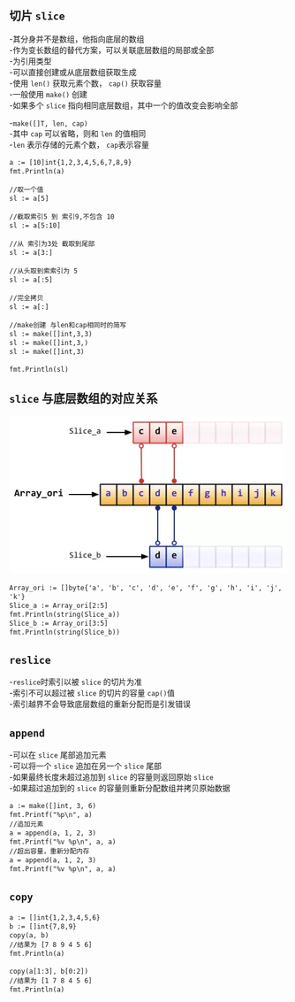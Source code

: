 ## 切片 `slice`
-其分身并不是数组，他指向底层的数组  
-作为变长数组的替代方案，可以关联底层数组的局部或全部  
-为引用类型  
-可以直接创建或从底层数组获取生成  
-使用 `len()` 获取元素个数， `cap()` 获取容量  
-一般使用 `make()` 创建  
-如果多个 `slice` 指向相同底层数组，其中一个的值改变会影响全部  
  
-`make([]T, len, cap)`  
-其中 `cap` 可以省略，则和 `len` 的值相同  
-`len` 表示存储的元素个数， `cap`表示容量  

    a := [10]int{1,2,3,4,5,6,7,8,9}
	fmt.Println(a)

    //取一个值
	sl := a[5]
	
    //截取索引5 到 索引9,不包含 10
    sl := a[5:10]

    //从 索引为3处 截取到尾部
    sl := a[3:]

    //从头取到索索引为 5
    sl := a[:5]

    //完全拷贝
    sl := a[:]

    //make创建 与len和cap相同时的简写
    sl := make([]int,3,3)
    sl := make([]int,3,)
    sl := make([]int,3)

	fmt.Println(sl)

## `slice` 与底层数组的对应关系
![Slice 与底层数组的对应关系](./resource/slice_about.png)

    Array_ori := []byte{'a', 'b', 'c', 'd', 'e', 'f', 'g', 'h', 'i', 'j', 'k'}
    Slice_a := Array_ori[2:5]
    fmt.Println(string(Slice_a))
    Slice_b := Array_ori[3:5]
    fmt.Println(string(Slice_b))

## `reslice`
-`reslice`时索引以被 `slice` 的切片为准   
-索引不可以超过被 `slice` 的切片的容量 `cap()`值  
-索引越界不会导致底层数组的重新分配而是引发错误  

## `append`
-可以在 `slice` 尾部追加元素  
-可以将一个 `slice` 追加在另一个 `slice` 尾部  
-如果最终长度未超过追加到 `slice` 的容量则返回原始 `slice`  
-如果超过追加到的 `slice` 的容量则重新分配数组并拷贝原始数据  

    a := make([]int, 3, 6)
	fmt.Printf("%p\n", a)
    //追加元素
	a = append(a, 1, 2, 3)
	fmt.Printf("%v %p\n", a, a)
    //超出容量，重新分配内存
	a = append(a, 1, 2, 3)
	fmt.Printf("%v %p\n", a, a)

## `copy`
    
    a := []int{1,2,3,4,5,6}
    b := []int{7,8,9}
	copy(a, b)
    //结果为 [7 8 9 4 5 6]
	fmt.Println(a)

    copy(a[1:3], b[0:2])
    //结果为 [1 7 8 4 5 6]
    fmt.Println(a)